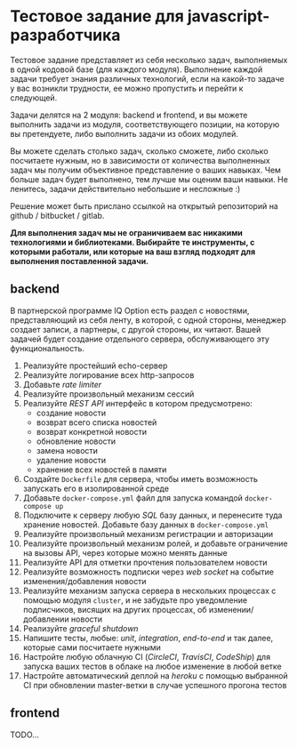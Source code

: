 # Тестовое задание для javascript-разработчика

Тестовое задание представляет из себя несколько задач, выполняемых в одной кодовой базе (для каждого модуля). Выполнение каждой задачи требует знания различных технологий, если на какой-то задаче у вас возникли трудности, ее можно пропустить и перейти к следующей.

Задачи делятся на 2 модуля: backend и frontend, и вы можете выполнить задачи из модуля, соответствующего позиции, на которую вы претендуете, либо выполнить задачи из обоих модулей.

Вы можете сделать столько задач, сколько сможете, либо сколько посчитаете нужным, но в зависимости от количества выполненных задач мы получим объективное представление о ваших навыках. Чем больше задач будет выполнено, тем лучше мы оценим ваши навыки. Не ленитесь, задачи действительно небольшие и несложные :)

Решение может быть прислано ссылкой на открытый репозиторий на github / bitbucket / gitlab.

**Для выполнения задач мы не ограничиваем вас никакими технологиями и библиотеками. Выбирайте те инструменты, с которыми работали, или которые на ваш взгляд подходят для выполнения поставленной задачи.**

## backend

В партнерской программе IQ Option есть раздел с новостями, представляющий из себя ленту, в которой, с одной стороны, менеджер создает записи, а партнеры, с другой стороны, их читают. Вашей задачей будет создание отдельного сервера, обслуживающего эту функциональность.

1. Реализуйте простейший echo-сервер
2. Реализуйте логирование всех http-запросов
3. Добавьте _rate limiter_
4. Реализуйте произвольный механизм сессий
5. Реализуйте _REST API_ интерфейс в котором предусмотрено:
    - создание новости
    - возврат всего списка новостей
    - возврат конкретной новости
    - обновление новости
    - замена новости
    - удаление новости
    - хранение всех новостей в памяти
6. Создайте `Dockerfile` для сервера, чтобы иметь возможность запускать его в изолированной среде
7. Добавьте `docker-compose.yml` файл для запуска командой `docker-compose up`
8. Подключите к серверу любую _SQL_ базу данных, и перенесите туда хранение новостей. Добавьте базу данных в `docker-compose.yml`
9. Реализуйте произвольный механизм регистрации и авторизации
10. Реализуйте произвольный механизм ролей, и добавьте ограничение на вызовы API, через которые можно менять данные
11. Реализуйте API для отметки прочтения пользователем новости
12. Реализуйте возможность подписки через _web socket_ на событие изменения/добавления новости
13. Реализуйте механизм запуска сервера в нескольких процессах с помощью модуля `cluster`, и не забудьте про уведомление подписчиков, висящих на других процессах, об изменении/добавлении новости
14. Реализуйте _graceful shutdown_
15. Напишите тесты, любые: _unit_, _integration_, _end-to-end_ и так далее, которые сами посчитаете нужными
16. Настройте любую облачную CI (_CircleCI_, _TravisCI_, _CodeShip_) для запуска ваших тестов в облаке на любое изменение в любой ветке
17. Настройте автоматический деплой на _heroku_ с помощью выбранной CI при обновлении master-ветки в случае успешного прогона тестов

## frontend

TODO...
